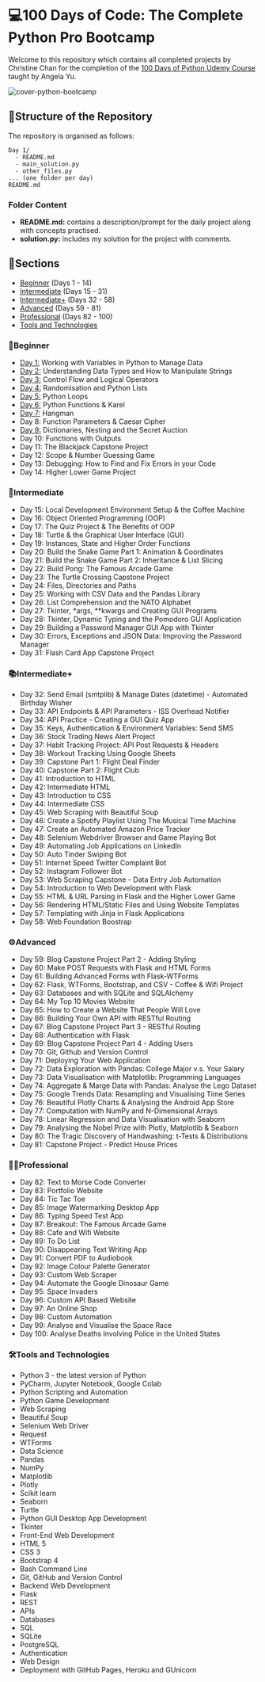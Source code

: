 # 💻100 Days of Code: The Complete Python Pro Bootcamp
Welcome to this repository which contains all completed projects by Christine Chan for the completion of the [100 Days of Python Udemy Course](https://www.udemy.com/course/100-days-of-code/) taught by Angela Yu.

![cover-python-bootcamp](https://github.com/user-attachments/assets/69effde2-1ccd-44ab-8750-dff47094f598)

## 📂Structure of the Repository

The repository is organised as follows:

```
Day 1/
  - README.md
  - main_solution.py
  - other_files.py
... (one folder per day)
README.md
```
### Folder Content
- **README.md:** contains a description/prompt for the daily project along with concepts practised.
- **solution.py:** includes my solution for the project with comments.

## 📄Sections
- [Beginner](#beginner) (Days 1 - 14)
- [Intermediate](#intermediate) (Days 15 - 31)
- [Intermediate+](#intermediate-1) (Days 32 - 58)
- [Advanced](#%EF%B8%8Fadvanced) (Days 59 - 81)
- [Professional](#professional) (Days 82 - 100)
- [Tools and Technologies](#%EF%B8%8Ftools-and-technologies)

### 🌱Beginner
- [Day 1:](https://github.com/cchristinechan/100-Days-Of-Python/tree/main/Day%201) Working with Variables in Python to Manage Data
- [Day 2:](https://github.com/cchristinechan/100-Days-Of-Python/tree/main/Day%202) Understanding Data Types and How to Manipulate Strings
- [Day 3:](https://github.com/cchristinechan/100-Days-Of-Python/tree/main/Day%203) Control Flow and Logical Operators
- [Day 4:](https://github.com/cchristinechan/100-Days-Of-Python/tree/main/Day%204) Randomisation and Python Lists
- [Day 5:](https://github.com/cchristinechan/100-Days-Of-Python/tree/main/Day%205) Python Loops
- [Day 6:](https://github.com/cchristinechan/100-Days-Of-Python/tree/main/Day%206) Python Functions & Karel
- [Day 7:](https://github.com/cchristinechan/100-Days-Of-Python/tree/main/Day%207) Hangman
- Day 8: Function Parameters & Caesar Cipher
- [Day 9:](https://github.com/cchristinechan/100-Days-Of-Python/tree/main/Day%209) Dictionaries, Nesting and the Secret Auction
- Day 10: Functions with Outputs
- Day 11: The Blackjack Capstone Project
- Day 12: Scope & Number Guessing Game
- Day 13: Debugging: How to Find and Fix Errors in your Code
- Day 14: Higher Lower Game Project

### 📖Intermediate
- Day 15: Local Development Environment Setup & the Coffee Machine
- Day 16: Object Oriented Programming (OOP)
- Day 17: The Quiz Project & The Benefits of OOP
- Day 18: Turtle & the Graphical User Interface (GUI)
- Day 19: Instances, State and Higher Order Functions
- Day 20: Build the Snake Game Part 1: Animation & Coordinates
- Day 21: Build the Snake Game Part 2: Inheritance & List Slicing
- Day 22: Build Pong: The Famous Arcade Game
- Day 23: The Turtle Crossing Capstone Project
- Day 24: Files, Directories and Paths
- Day 25: Working with CSV Data and the Pandas Library
- Day 26: List Comprehension and the NATO Alphabet
- Day 27: Tkinter, *args, **kwargs and Creating GUI Programs
- Day 28: Tkinter, Dynamic Typing and the Pomodoro GUI Application
- Day 29: Building a Password Manager GUI App with Tkinter
- Day 30: Errors, Exceptions and JSON Data: Improving the Password Manager
- Day 31: Flash Card App Capstone Project

### 📚Intermediate+
- Day 32: Send Email (smtplib) & Manage Dates (datetime) - Automated Birthday Wisher
- Day 33: API Endpoints & API Parameters - ISS Overhead Notifier
- Day 34: API Practice - Creating a GUI Quiz App
- Day 35: Keys, Authentication & Environment Variables: Send SMS
- Day 36: Stock Trading News Alert Project
- Day 37: Habit Tracking Project: API Post Requests & Headers
- Day 38: Workout Tracking Using Google Sheets
- Day 39: Capstone Part 1: Flight Deal Finder
- Day 40: Capstone Part 2: Flight Club
- Day 41: Introduction to HTML
- Day 42: Intermediate HTML
- Day 43: Introduction to CSS
- Day 44: Intermediate CSS
- Day 45: Web Scraping with Beautiful Soup
- Day 46: Create a Spotify Playlist Using The Musical Time Machine
- Day 47: Create an Automated Amazon Price Tracker
- Day 48: Selenium Webdriver Browser and Game Playing Bot
- Day 49: Automating Job Applications on LinkedIn
- Day 50: Auto Tinder Swiping Bot
- Day 51: Internet Speed Twitter Complaint Bot
- Day 52: Instagram Follower Bot
- Day 53: Web Scraping Capstone - Data Entry Job Automation
- Day 54: Introduction to Web Development with Flask
- Day 55: HTML & URL Parsing in Flask and the Higher Lower Game
- Day 56: Rendering HTML/Static Files and Using Website Templates
- Day 57: Templating with Jinja in Flask Applications
- Day 58: Web Foundation Boostrap

### ⚙️Advanced
- Day 59: Blog Capstone Project Part 2 - Adding Styling
- Day 60: Make POST Requests with Flask and HTML Forms
- Day 61: Building Advanced Forms with Flask-WTForms
- Day 62: Flask, WTForms, Bootstrap, and CSV - Coffee & Wifi Project
- Day 63: Databases and with SQLite and SQLAlchemy
- Day 64: My Top 10 Movies Website
- Day 65: How to Create a Website That People Will Love
- Day 66: Building Your Own API with RESTful Routing
- Day 67: Blog Capstone Project Part 3 - RESTful Routing
- Day 68: Authentication with Flask
- Day 69: Blog Capstone Project Part 4 - Adding Users
- Day 70: Git, Github and Version Control
- Day 71: Deploying Your Web Application
- Day 72: Data Exploration with Pandas: College Major v.s. Your Salary
- Day 73: Data Visualisation with Matplotlib: Programming Languages
- Day 74: Aggregate & Marge Data with Pandas: Analyse the Lego Dataset
- Day 75: Google Trends Data: Resampling and Visualising Time Series
- Day 76: Beautiful Plotly Charts & Analysing the Android App Store
- Day 77: Computation with NumPy and N-Dimensional Arrays
- Day 78: Linear Regression and Data Visualisation with Seaborn
- Day 79: Analysing the Nobel Prize with Plotly, Matplotlib & Seaborn
- Day 80: The Tragic Discovery of Handwashing: t-Tests & Distributions
- Day 81: Capstone Project - Predict House Prices

### 👩‍💻Professional
- Day 82: Text to Morse Code Converter
- Day 83: Portfolio Website
- Day 84: Tic Tac Toe
- Day 85: Image Watermarking Desktop App
- Day 86: Typing Speed Test App
- Day 87: Breakout: The Famous Arcade Game
- Day 88: Cafe and Wifi Website
- Day 89: To Do List
- Day 90: Disappearing Text Writing App
- Day 91: Convert PDF to Audiobook
- Day 92: Image Colour Palette Generator
- Day 93: Custom Web Scraper
- Day 94: Automate the Google Dinosaur Game
- Day 95: Space Invaders
- Day 96: Custom API Based Website
- Day 97: An Online Shop
- Day 98: Custom Automation
- Day 99: Analyse and Visualise the Space Race
- Day 100: Analyse Deaths Involving Police in the United States

### 🛠️Tools and Technologies
- Python 3 - the latest version of Python
- PyCharm, Jupyter Notebook, Google Colab
- Python Scripting and Automation
- Python Game Development
- Web Scraping
- Beautiful Soup
- Selenium Web Driver
- Request
- WTForms
- Data Science
- Pandas
- NumPy
- Matplotlib
- Plotly
- Scikit learn
- Seaborn
- Turtle
- Python GUI Desktop App Development
- Tkinter
- Front-End Web Development
- HTML 5
- CSS 3
- Bootstrap 4
- Bash Command Line
- Git, GitHub and Version Control
- Backend Web Development
- Flask
- REST
- APIs
- Databases
- SQL
- SQLite
- PostgreSQL
- Authentication
- Web Design
- Deployment with GitHub Pages, Heroku and GUnicorn
